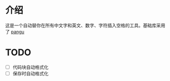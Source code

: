 # 介绍

这是一个自动替你在所有中文字和英文、数字、字符插入空格的工具。基础库采用了 [pangu](https://github.com/vinta/pangu.js/)

# TODO

- [ ] 代码块自动格式化
- [ ] 保存时自动格式化
